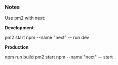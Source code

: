 ### Notes

Use pm2 with next:

**Development**

pm2 start npm --name "next" -- run dev

**Production**

npm run build
pm2 start npm --name "next" -- start
